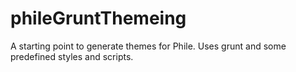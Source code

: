 phileGruntThemeing
==================

A starting point to generate themes for Phile. Uses grunt and some predefined styles and scripts.
